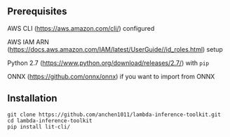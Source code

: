 ## Prerequisites
AWS CLI (https://aws.amazon.com/cli/) configured

AWS IAM ARN (https://docs.aws.amazon.com/IAM/latest/UserGuide//id_roles.html) setup

Python 2.7 (https://www.python.org/download/releases/2.7/) with `pip`

ONNX (https://github.com/onnx/onnx) if you want to import from ONNX

## Installation
```
git clone https://github.com/anchen1011/lambda-inference-toolkit.git
cd lambda-inference-toolkit
pip install lit-cli/
```